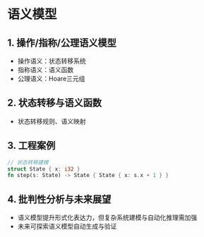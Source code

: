 # 语义模型

## 1. 操作/指称/公理语义模型

- 操作语义：状态转移系统
- 指称语义：语义函数
- 公理语义：Hoare三元组

## 2. 状态转移与语义函数

- 状态转移规则、语义映射

## 3. 工程案例

```rust
// 状态转移建模
struct State { x: i32 }
fn step(s: State) -> State { State { x: s.x + 1 } }
```

## 4. 批判性分析与未来展望

- 语义模型提升形式化表达力，但复杂系统建模与自动化推理需加强
- 未来可探索语义模型自动生成与验证
